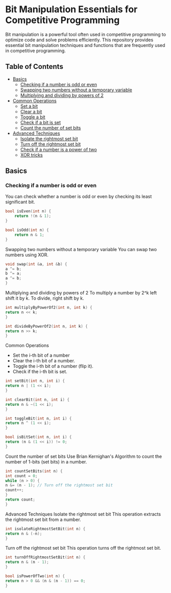 # Bit Manipulation Essentials for Competitive Programming

Bit manipulation is a powerful tool often used in competitive programming to optimize code and solve problems efficiently. This repository provides essential bit manipulation techniques and functions that are frequently used in competitive programming.

## Table of Contents

- [Basics](#basics)
  - [Checking if a number is odd or even](#checking-if-a-number-is-odd-or-even)
  - [Swapping two numbers without a temporary variable](#swapping-two-numbers-without-a-temporary-variable)
  - [Multiplying and dividing by powers of 2](#multiplying-and-dividing-by-powers-of-2)
- [Common Operations](#common-operations)
  - [Set a bit](#set-a-bit)
  - [Clear a bit](#clear-a-bit)
  - [Toggle a bit](#toggle-a-bit)
  - [Check if a bit is set](#check-if-a-bit-is-set)
  - [Count the number of set bits](#count-the-number-of-set-bits)
- [Advanced Techniques](#advanced-techniques)
  - [Isolate the rightmost set bit](#isolate-the-rightmost-set-bit)
  - [Turn off the rightmost set bit](#turn-off-the-rightmost-set-bit)
  - [Check if a number is a power of two](#check-if-a-number-is-a-power-of-two)
  - [XOR tricks](#xor-tricks)

## Basics

### Checking if a number is odd or even

You can check whether a number is odd or even by checking its least significant bit.

```cpp
bool isEven(int n) {
    return !(n & 1);
}

bool isOdd(int n) {
    return n & 1;
}
```

Swapping two numbers without a temporary variable
You can swap two numbers using XOR.

```cpp
void swap(int &a, int &b) {
a ^= b;
b ^= a;
a ^= b;
}
```

Multiplying and dividing by powers of 2
To multiply a number by 2^k left shift it by k. To divide, right shift by k.

```cpp
int multiplyByPowerOf2(int n, int k) {
return n << k;
}

int divideByPowerOf2(int n, int k) {
return n >> k;
}
```

Common Operations

- Set the i-th bit of a number
- Clear the i-th bit of a number.
- Toggle the i-th bit of a number (flip it).
- Check if the i-th bit is set.

```cpp
int setBit(int n, int i) {
return n | (1 << i);
}

int clearBit(int n, int i) {
return n & ~(1 << i);
}

int toggleBit(int n, int i) {
return n ^ (1 << i);
}

bool isBitSet(int n, int i) {
return (n & (1 << i)) != 0;
}
```

Count the number of set bits
Use Brian Kernighan's Algorithm to count the number of 1-bits (set bits) in a number.

```cpp
int countSetBits(int n) {
int count = 0;
while (n > 0) {
n &= (n - 1); // Turn off the rightmost set bit
count++;
}
return count;
}
```

Advanced Techniques
Isolate the rightmost set bit
This operation extracts the rightmost set bit from a number.

```cpp
int isolateRightmostSetBit(int n) {
return n & (-n);
}
```

Turn off the rightmost set bit
This operation turns off the rightmost set bit.

```cpp
int turnOffRightmostSetBit(int n) {
return n & (n - 1);
}

bool isPowerOfTwo(int n) {
return n > 0 && (n & (n - 1)) == 0;
}

```
